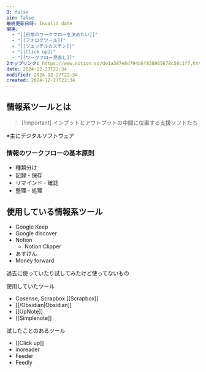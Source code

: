 ```yaml
---
Q: false
pin: false
最終更新日時: Invalid date
関連:
  - "[[日常のワークフローを決めたい]]"
  - "[[アナログツール]]"
  - "[[ツェッテルカステン]]"
  - "[[Click up]]"
  - "[[ワークフロー見直し]]"
2ホップリンク: https://www.notion.so/de1a387e8d794b6f838965678c58c1f7,https://www.notion.so/37c38552f57d4bf29f5feba9bc54f828, https://www.notion.so/de1a387e8d794b6f838965678c58c1f7,https://www.notion.so/16c75a74006c45118ce11a1ece06d565, https://www.notion.so/1757c65d4571409d9e521b6cbac7c2a9, https://www.notion.so/37dc6fa32cfe48cdb6ee6c64ce354faa, https://www.notion.so/867aff5c2797492caa1121f3897725b3, https://www.notion.so/b86c546584f542cc9eb8942de211474e, https://www.notion.so/de1a387e8d794b6f838965678c58c1f7, https://www.notion.so/f70ff87543654b5d8055e58910345f23, https://www.notion.so/fd84e2adb42e4117a5d6424a9fbbcc54,https://www.notion.so/16c75a74006c45118ce11a1ece06d565, https://www.notion.so/de1a387e8d794b6f838965678c58c1f7
date: 2024-12-27T22:34
modified: 2024-12-27T22:34
created: 2024-12-27T22:34
---
```

## 情報系ツールとは

> [!important] インプットとアウトプットの中間に位置する支援ソフトたち

※主にデジタルソフトウェア

  

### 情報のワークフローの基本原則

- 種類分け
- 記録・保存
- リマインド・確認
- 整理・処理

  

## 使用している情報系ツール

- Google Keep
- Google discover
- Notion
    - Notion Clipper
- あすけん
- Money forward

  

  

過去に使っていたり試してみたけど使ってないもの

使用していたツール

- Cosense, Scrapbox [[Scrapbox]]
- [[/Obsidian|Obsidian]]
- [[UpNote]]
- [[Simplenote]]

  

試したことのあるツール

- [[Click up]]
- inoreader
- Feeder
- Feedly